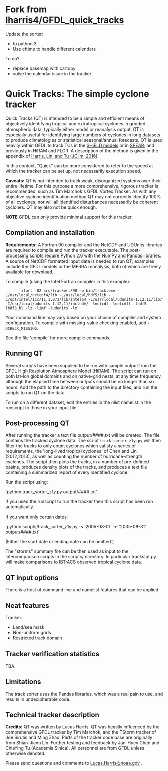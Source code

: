 # Fork from [lharris4/GFDL_quick_tracks](https://github.com/lharris4/GFDL_quick_tracks)

Update the sorter:
- to python 3.
- Use cftime to handle different calenders

To do?:
- replace basemap with cartopy
- solve the calendar issue in the tracker


# Quick Tracks: The simple cyclone tracker

Quick Tracks (QT) is intended to be a simple and efficient means of objectively identifying tropical and extratropical cyclones in gridded atmospheric data, typically either model or reanalysis output. QT is especially useful for identifying large numbers of cyclones in long datasets to produce climatologies or statistical seasonal/annual forecasts. QT is used heavily within GFDL to track TCs in the [SHiELD models](www.gfdl.noaa.gov/shield) or in [SPEAR](www.gfdl.noaa.gov); and previously in HiRAM and FLOR. A description of the method is given in the appendix of [Harris, Lin, and Tu (JClim, 2016)](https://journals.ametsoc.org/doi/abs/10.1175/JCLI-D-15-0389.1). 

In this context, "Quick" can be more considered to refer to the speed at which the tracker can be set up, not necessarily execution speed.

**Caveats:** QT is not intended to track weak, disorganized systems over their entire lifetime. For this purpose a more comprehensive, rigorous tracker is recommended, such as Tim Marchok's GFDL Vortex Tracker. As with any objective cyclone identification method QT may not correctly identify 100% of all cyclones, nor will all identified disturbances necessarily be coherent cyclones. QT may also not be quick enough.

**NOTE** GFDL can only provide minimal support for this tracker.

## Compilation and installation

**Requirements:** A Fortran 90 compiler and the NetCDF and UDUnits libraries are required to compile and run the tracker executable. The post-processing scripts require Python 2.6 with the NumPy and Pandas libraries. A source of NetCDF formatted input data is needed to run QT; examples include the GFDL models or the MERRA reanalysis, both of which are freely available for download.

To compile (using the Intel Fortran compiler in this example):

          `ifort -O2 src/tracker.F90 -o bin/track.exe -L/usr/local/netcdf4/lib -L/usr/local/hdf5/lib -L/opt/intel/icc/11.1.073/lib/intel64 -L/usr/local/udunits-1.12.11/lib/ -I/usr/local/udunits-1.12.11/include/ -lnetcdf -lnetcdff -lhdf5 -lhdf5_hl -lz -limf -ludunits -lm`

Your command line may vary based on your choice of compiler and system configuration. To compile with missing-value checking enabled, add `-DCHECK_MISSING`.

See the file 'compile' for more compile commands.

## Running QT

Several scripts have been supplied to be run with sample output from the GFDL High Resolution Atmosphere Model (HiRAM). The script can run on both lat-lon global domains and on native-grid nests, at any time frequency, although the elapsed time between outputs should be no longer than six hours. Add the path to the directory containing the input files, and run the scripts to run QT on the data. 

To run on a different dataset, edit the entries in the nlist namelist in the runscript to those in your input file.

## Post-processing QT

After running the tracker a text file output/####.txt will be created. The file contains the tracked cyclone data. The script `track_sorter_z1y.py` will then filter the tracks to only count cyclones which satisfy a series of requirements, the 'long-lived tropical cyclones' of Chen and Lin (2012,2013), as well as counting the number of hurricane-strength cyclones. The script then plots the tracks, in a number of pre-defined basins, produces density plots of the tracks, and produces a text file containing a summarized report of every identified cyclone.

Run the script using:

`python track_sorter_z1y.py output/####.txt'

If you used the runscript to run the tracker then this script has been run automatically.

If you want only certain dates:

`python scripts/track_sorter_z1y.py -s '2005-08-01' -e '2005-08-31' output/####.txt'

(Either the start date or ending date can be omitted.)

The "storms" summary file can be then used as input to the intercomparison scripts in the scripts/ directory. In particular trackstat.py will make comparisons to IBTrACS observed tropical cyclone data.

## QT input options

There is a host of command line and namelist features that can be applied.

## Neat features

Tracker:

- Land/sea mask
- Non-uniform grids
- Restricted track domain

## Tracker verification statistics

TBA.

## Limitations

The track sorter uses the Pandas libraries, which was a real pain to use, and results in undecipherable code. 

## Technical tracker description

**Credits:** QT was written by Lucas Harris. QT was heavily influenced by the comprehensive GFDL tracker by Tim Marchok, and the TStorm tracker of Joe Sirutis and Ming Zhao. Parts of the tracker code base are originally from Shian-Jiann Lin. Further testing and feedback by Jan-Huey Chen and ChiaYing Tu (Academia Sinica).  All personnel are from GFDL unless otherwise denoted.

Please send questions and comments to Lucas.Harris@noaa.gov .
